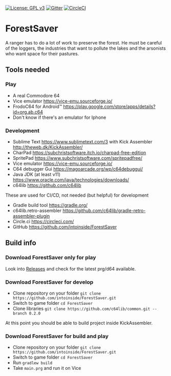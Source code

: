[![License: GPL v3](https://img.shields.io/badge/License-GPLv3-blue.svg)](https://www.gnu.org/licenses/gpl-3.0) [![Gitter](https://badges.gitter.im/intoinside/community.svg)](https://gitter.im/intoinside/community?utm_source=badge&utm_medium=badge&utm_campaign=pr-badge) [![CircleCI](https://circleci.com/gh/intoinside/ForestSaver/tree/main.svg?style=svg)](https://circleci.com/gh/intoinside/ForestSaver/tree/main)

# ForestSaver

A ranger has to do a lot of work to preserve the forest. He must be careful of the loggers, the industries that want to pollute the lakes and the arsonists who want space for their pastures.

## Tools needed

### Play
* A real Commodore 64
* Vice emulator https://vice-emu.sourceforge.io/
* FrodoC64 for Android&trade; https://play.google.com/store/apps/details?id=org.ab.c64
* Don't know if there's an emulator for Iphone

### Development
* Sublime Text https://www.sublimetext.com/3 with Kick Assembler http://theweb.dk/KickAssembler/
* CharPad https://subchristsoftware.itch.io/charpad-free-edition
* SpritePad https://www.subchristsoftware.com/spritepadfree/
* Vice emulator https://vice-emu.sourceforge.io/
* C64 debugger Gui https://magoarcade.org/wp/c64debuggui/
* Java JDK (at least v11) https://www.oracle.com/java/technologies/downloads/
* c64lib https://github.com/c64lib

These are used for CI/CD, not needed (but helpful) for development
* Gradle build tool https://gradle.org/
* c64lib.retro-assembler https://github.com/c64lib/gradle-retro-assembler-plugin
* Circle.ci https://circleci.com/
* GitHub https://github.com/intoinside/ForestSaver

## Build info

### Download ForestSaver only for play
Look into [Releases](https://github.com/intoinside/ForestSaver/releases) and check for the latest prg/d64 available.

### Download ForestSaver for develop

* Clone repository on your folder
`git clone https://github.com/intoinside/ForestSaver.git`
* Switch to game folder
`cd ForestSaver`
* Clone libraries
`git clone https://github.com/c64lib/common.git --branch 0.2.0`

At this point you should be able to build project inside KickAssembler.

### Download ForestSaver for build and play

* Clone repository on your folder
`git clone https://github.com/intoinside/ForestSaver.git`
* Switch to game folder
`cd ForestSaver`
* Run `gradlew build`
* Take `main.prg` and run it on Vice

